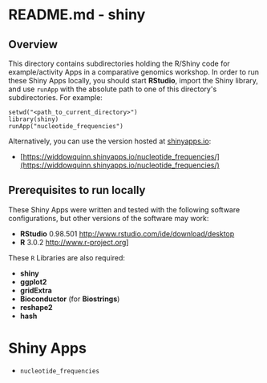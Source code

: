 # README.md - shiny

## Overview

This directory contains subdirectories holding the R/Shiny code for example/activity Apps in a comparative genomics workshop. In order to run these Shiny Apps locally, you should start **RStudio**, import the Shiny library, and use `runApp` with the absolute path to one of this directory's subdirectories. For example:

```
setwd("<path_to_current_directory>")
library(shiny)
runApp("nucleotide_frequencies")
```

Alternatively, you can use the version hosted at [shinyapps.io](http://shinyapps.io):

* [https://widdowquinn.shinyapps.io/nucleotide_frequencies/](https://widdowquinn.shinyapps.io/nucleotide_frequencies/)

## Prerequisites to run locally

These Shiny Apps were written and tested with the following software configurations, but other versions of the software may work:

* **RStudio** 0.98.501 <http://www.rstudio.com/ide/download/desktop>
* **R** 3.0.2 <http://www.r-project.org]>

These `R` Libraries are also required:

* **shiny**
* **ggplot2**
* **gridExtra**
* **Bioconductor** (for **Biostrings**)
* **reshape2**
* **hash**

# Shiny Apps

* `nucleotide_frequencies`